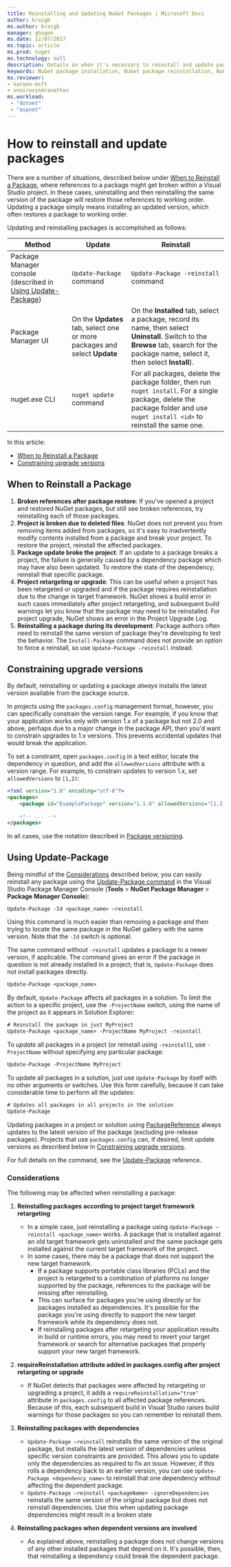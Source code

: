 ```yaml
---
title: Reinstalling and Updating NuGet Packages | Microsoft Docs
author: kraigb
ms.author: kraigb
manager: ghogen
ms.date: 12/07/2017
ms.topic: article
ms.prod: nuget
ms.technology: null
description: Details on when it's necessary to reinstall and update packages, as with broken package references in Visual Studio.
keywords: NuGet package installation, NuGet package reinstallation, NuGet package restore, updating package, restoring packages, fixing broken references
ms.reviewer:
- karann-msft
- unniravindranathan
ms.workload: 
 - "dotnet"
 - "aspnet"
---
```


# How to reinstall and update packages

There are a number of situations, described below under [When to Reinstall a Package](#when-to-reinstall-a-package), where references to a package might get broken within a Visual Studio project. In these cases, uninstalling and then reinstalling the same version of the package will restore those references to working order. Updating a package simply means installing an updated version, which often restores a package to working order.

Updating and reinstalling packages is accomplished as follows:

| Method | Update | Reinstall |
| --- | --- | --- |
| Package Manager console (described in [Using Update-Package](#using-update-package)) | `Update-Package` command | `Update-Package -reinstall` command |
| Package Manager UI | On the **Updates** tab, select one or more packages and select **Update** | On the **Installed** tab, select a package, record its name, then select **Uninstall**. Switch to the **Browse** tab, search for the package name, select it, then select **Install**). |
| nuget.exe CLI | `nuget update` command | For all packages, delete the package folder, then run `nuget install`. For a single package, delete the package folder and use `nuget install <id>` to reinstall the same one. |

In this article:

- [When to Reinstall a Package](#when-to-reinstall-a-package)
- [Constraining upgrade versions](#constraining-upgrade-versions)

## When to Reinstall a Package

1. **Broken references after package restore**: If you've opened a project and restored NuGet packages, but still see broken references, try reinstalling each of those packages.
1. **Project is broken due to deleted files**: NuGet does not prevent you from removing items added from packages, so it's easy to inadvertently modify contents installed from a package and break your project. To restore the project, reinstall the affected packages.
1. **Package update broke the project**: If an update to a package breaks a project, the failure is generally caused by a dependency package which may have also been updated. To restore the state of the dependency, reinstall that specific package.
1. **Project retargeting or upgrade**: This can be useful when a project has been retargeted or upgraded and if the package requires reinstallation due to the change in target framework. NuGet shows a build error in such cases immediately after project retargeting, and subsequent build warnings let you know that the package may need to be reinstalled. For project upgrade, NuGet shows an error in the Project Upgrade Log.
1. **Reinstalling a package during its development**: Package authors often need to reinstall the same version of package they're developing to test the behavior. The `Install-Package` command does not provide an option to force a reinstall, so use `Update-Package -reinstall` instead.

## Constraining upgrade versions

By default, reinstalling or updating a package *always* installs the latest version available from the package source.

In projects using the `packages.config` management format, however, you can specifically constrain the version range. For example, if you know that your application works only with version 1.x of a package but not 2.0 and above, perhaps due to a major change in the package API, then you'd want to constrain upgrades to 1.x versions. This prevents accidental updates that would break the application.

To set a constraint, open `packages.config` in a text editor, locate the dependency in question, and add the `allowedVersions` attribute with a version range. For example, to constrain updates to version 1.x, set `allowedVersions` to `[1,2)`:

```xml
<?xml version="1.0" encoding="utf-8"?>
<packages>
    <package id="ExamplePackage" version="1.1.0" allowedVersions="[1,2)" />

    <!-- ... -->
</packages>
```

In all cases, use the notation described in [Package versioning](../reference/package-versioning.md#version-ranges-and-wildcards).

## Using Update-Package

Being mindful of the [Considerations](#considerations) described below, you can easily reinstall any package using the [Update-Package command](../Tools/ps-ref-update-package.md) in the Visual Studio Package Manager Console (**Tools** > **NuGet Package Manager** > **Package Manager Console**):

```ps
Update-Package -Id <package_name> –reinstall
```

Using this command is much easier than removing a package and then trying to locate the same package in the NuGet gallery with the same version. Note that the `-Id` switch is optional.

The same command without `-reinstall` updates a package to a newer version, if applicable. The command gives an error if the package in question is not already installed in a project; that is, `Update-Package` does not install packages directly.

```ps
Update-Package <package_name>
```

By default, `Update-Package` affects all packages in a solution. To limit the action to a specific project, use the `-ProjectName` switch, using the name of the project as it appears in Solution Explorer:

```ps
# Reinstall the package in just MyProject
Update-Package <package_name> -ProjectName MyProject -reinstall
```

To *update* all packages in a project (or reinstall using `-reinstall`), use `-ProjectName` without specifying any particular package:

```ps
Update-Package -ProjectName MyProject
```

To update all packages in a solution, just use `Update-Package` by itself with no other arguments or switches. Use this form carefully, because it can take considerable time to perform all the updates:

```ps
# Updates all packages in all projects in the solution
Update-Package 
```

Updating packages in a project or solution using [PackageReference](../Consume-Packages/Package-References-in-Project-Files.md) always updates to the latest version of the package (excluding pre-release packages). Projects that use `packages.config` can, if desired, limit update versions as described below in [Constraining upgrade versions](#constraining-upgrade-versions).

For full details on the command, see the [Update-Package](../Tools/ps-ref-update-package.md) reference.

### Considerations

The following may be affected when reinstalling a package:

1. **Reinstalling packages according to project target framework retargeting**
    - In a simple case, just reinstalling a package using `Update-Package –reinstall <package_name>` works. A package that is installed against an old target framework gets uninstalled and the same package gets installed against the current target framework of the project.
    - In some cases, there may be a package that does not support the new target framework.
        - If a package supports portable class libraries (PCLs) and the project is retargeted to a combination of platforms no longer supported by the package, references to the package will be missing after reinstalling.
        - This can surface for packages you're using directly or for packages installed as dependencies. It's possible for the package you're using directly to support the new target framework while its dependency does not.
        - If reinstalling packages after retargeting your application results in build or runtime errors, you may need to revert your target framework or search for alternative packages that properly support your new target framework.

1. **requireReinstallation attribute added in packages.config after project retargeting or upgrade**
    - If NuGet detects that packages were affected by retargeting or upgrading a project, it adds a `requireReinstallation="true"` attribute in  `packages.config` to all affected package references. Because of this, each subsequent build in Visual Studio raises build warnings for those packages so you can remember to reinstall them.

1. **Reinstalling packages with dependencies**
    - `Update-Package –reinstall` reinstalls the same version of the original package, but installs the latest version of dependencies unless specific version constraints are provided. This allows you to update only the dependencies as required to fix an issue. However, if this rolls a dependency back to an earlier version, you can use `Update-Package <dependency_name>` to reinstall that one dependency without affecting the dependent package.
    - `Update-Package –reinstall <packageName> -ignoreDependencies` reinstalls the same version of the original package but does not reinstall dependencies. Use this when updating package dependencies might result in a broken state

1. **Reinstalling packages when dependent versions are involved**
    - As explained above, reinstalling a package does not change versions of any other installed packages that depend on it. It's possible, then, that reinstalling a dependency could break the dependent package.
